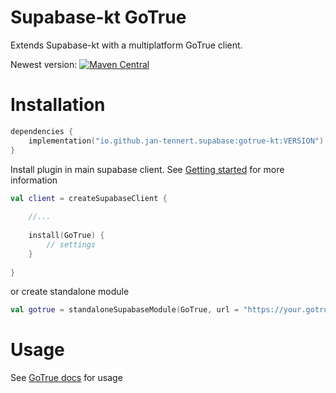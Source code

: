 # Supabase-kt GoTrue

Extends Supabase-kt with a multiplatform GoTrue client.

Newest version: [![Maven Central](https://img.shields.io/maven-central/v/io.github.jan-tennert.supabase/supabase-kt)](https://search.maven.org/search?q=g%3Aio.github.jan-tennert.supabase)

# Installation

```kotlin
dependencies {
    implementation("io.github.jan-tennert.supabase:gotrue-kt:VERSION")
}
```

Install plugin in main supabase client. See [Getting started](https://github.com/supabase-community/supabase-kt/wiki/Getting-Started) for more information
```kotlin
val client = createSupabaseClient {
    
    //...
    
    install(GoTrue) {
        // settings
    }
    
}
```

or create standalone module
```kotlin
val gotrue = standaloneSupabaseModule(GoTrue, url = "https://your.gotrue.url.com", apiKey = "your-api-key")
```

# Usage

See [GoTrue docs](https://github.com/supabase-community/supabase-kt/wiki/GoTrue#usage) for usage